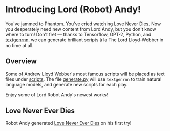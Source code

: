 # Introducing Lord (Robot) Andy!

You've jammed to Phantom. You've cried watching Love Never Dies. Now you desperately need new content from Lord Andy, but you don't know where to turn! Don't fret — thanks to Tensorflow, GPT-2, Python, and [textgenrnn](https://github.com/minimaxir/textgenrnn), we can generate brilliant scripts à la The Lord Lloyd-Webber in no time at all.

## Overview
Some of Andrew Lloyd Webber's most famous scripts will be placed as text files under [scripts](https://github.com/cadojo/Lord-Robot-Andy/tree/main/scripts). The file [generate.py](https://github.com/cadojo/Lord-Robot-Andy/blob/main/generate.py) will use `textgenrnn` to train natural language models, and generate new scripts for each play.

Enjoy some of Lord Robot Andy's newest works!

## Love Never Ever Dies
Robot Andy generated [Love Never Ever Dies](https://github.com/cadojo/Lord-Robot-Andy/tree/main/generated/love-never-ever-dies.md) on his first try! 
